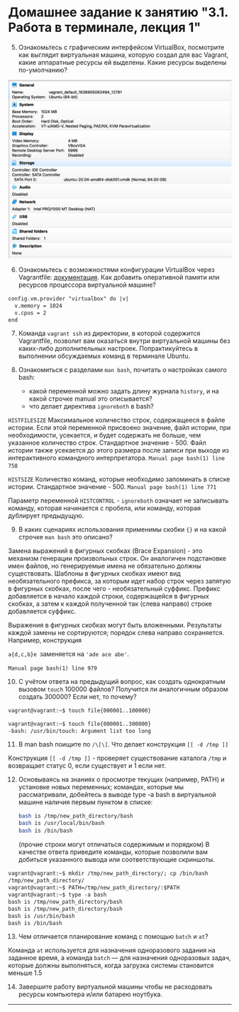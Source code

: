 # Домашнее задание к занятию "3.1. Работа в терминале, лекция 1"


5. Ознакомьтесь с графическим интерфейсом VirtualBox, посмотрите как выглядит виртуальная машина, которую создал для вас Vagrant, какие аппаратные ресурсы ей выделены. Какие ресурсы выделены по-умолчанию?

![title](images/vbgui.png)

6. Ознакомьтесь с возможностями конфигурации VirtualBox через Vagrantfile: [документация](https://www.vagrantup.com/docs/providers/virtualbox/configuration.html). Как добавить оперативной памяти или ресурсов процессора виртуальной машине?

```buildoutcfg
config.vm.provider "virtualbox" do |v|
  v.memory = 1024
  v.cpus = 2
end

```

7. Команда `vagrant ssh` из директории, в которой содержится Vagrantfile, позволит вам оказаться внутри виртуальной машины без каких-либо дополнительных настроек. Попрактикуйтесь в выполнении обсуждаемых команд в терминале Ubuntu.

8. Ознакомиться с разделами `man bash`, почитать о настройках самого bash:
    * какой переменной можно задать длину журнала `history`, и на какой строчке manual это описывается?
    * что делает директива `ignoreboth` в bash?


`HISTFILESIZE`	Максимальное количество строк, содержащееся в файле истории. Если этой переменной присвоено значение, файл истории, при необходимости, усекается, и будет содержать не больше, чем указанное количество строк. Стандартное значение - 500. Файл истории также усекается до этого размера после записи при выходе из интерактивного командного интерпретатора. `Manual page bash(1) line 758`

`HISTSIZE`	Количество команд, которые необходимо запоминать в списке истории. Стандартное значение - 500. `Manual page bash(1) line 771`

Параметр переменной `HISTCONTROL` - `ignoreboth` означает не записывать команду, которая начинается с пробела, или команду, которая дублирует предыдущую.

9. В каких сценариях использования применимы скобки `{}` и на какой строчке `man bash` это описано?

Замена выражений в фигурных скобках (Brace Expansion) - это механизм генерации произвольных строк. Он аналогичен подстановке имен файлов, но генерируемые имена
не обязательно должны существовать. Шаблоны в фигурных скобках имеют вид необязательного префикса, за которым идет набор строк через запятую в фигурных
скобках, после чего - необязательный суффикс. Префикс добавляется в начало каждой строки, содержащейся в фигурных скобках, а затем к каждой полученной
так (слева направо) строке добавляется суффикс.

Выражения в фигурных скобках могут быть вложенными. Результаты каждой замены не сортируются; порядок слева направо сохраняется. Например, конструкция

`a{d,c,b}e `заменяется на `'ade ace abe'`.

`Manual page bash(1) line 979`

10. С учётом ответа на предыдущий вопрос, как создать однократным вызовом `touch` 100000 файлов? Получится ли аналогичным образом создать 300000? Если нет, то почему?

```buildoutcfg
vagrant@vagrant:~$ touch file{000001..100000}
```
```buildoutcfg
vagrant@vagrant:~$ touch file{000001..300000}
-bash: /usr/bin/touch: Argument list too long
```

11. В man bash поищите по `/\[\[`. Что делает конструкция `[[ -d /tmp ]]`

Kонструкция `[[ -d /tmp ]]` - проверяет существование каталога `/tmp` и возвращает статус 0, если существует и 1 если нет.


12. Основываясь на знаниях о просмотре текущих (например, PATH) и установке новых переменных; командах, которые мы рассматривали, добейтесь в выводе type -a bash в виртуальной машине наличия первым пунктом в списке:

     ```bash
     bash is /tmp/new_path_directory/bash
     bash is /usr/local/bin/bash
     bash is /bin/bash
     ```

     (прочие строки могут отличаться содержимым и порядком)
     В качестве ответа приведите команды, которые позволили вам добиться указанного вывода или соответствующие скриншоты.

```buildoutcfg
vagrant@vagrant:~$ mkdir /tmp/new_path_directory/; cp /bin/bash /tmp/new_path_directory/
vagrant@vagrant:~$ PATH=/tmp/new_path_directory/:$PATH
vagrant@vagrant:~$ type -a bash
bash is /tmp/new_path_directory/bash
bash is /tmp/new_path_directory/bash
bash is /usr/bin/bash
bash is /bin/bash
```

13. Чем отличается планирование команд с помощью `batch` и `at`?

Команда `at` используется для назначения одноразового задания на заданное время, а команда `batch` — для назначения одноразовых задач, которые должны выполняться, когда загрузка системы становится меньше 1.5

14. Завершите работу виртуальной машины чтобы не расходовать ресурсы компьютера и/или батарею ноутбука.

 
 ---

